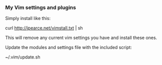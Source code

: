 ### My Vim settings and plugins
Simply install like this:

   curl http://jpearce.net/vimstall.txt | sh

This will remove any current vim settings you have and install these ones.

Update the modules and settings file with the included script:

   ~/.vim/update.sh
